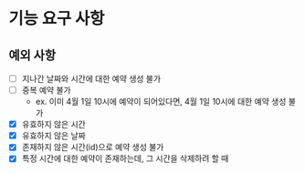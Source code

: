 # 기능 요구 사항

## 예외 사항

* [ ] 지나간 날짜와 시간에 대한 예약 생성 불가
* [ ] 중복 예약 불가
    * ex. 이미 4월 1일 10시에 예약이 되어있다면, 4월 1일 10시에 대한 예약 생성 불가
* [x] 유효하지 않은 시간
* [x] 유효하지 않은 날짜
* [x] 존재하지 않은 시간(id)으로 예약 생성 불가
* [x] 특정 시간에 대한 예약이 존재하는데, 그 시간을 삭제하려 할 때
